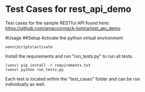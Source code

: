 Test Cases for rest_api_demo
==============================

Test cases for the sample RESTful API found here: 
https://github.com/amaccormack-lumira/rest_api_demo

#Usage 
##Setup 
Activate the python virtual environment
```commandline
venv\Scripts\activate
```
Install the requirements and run "run_tests.py" to run all tests. 
```commandline
(venv) pip install -r requirements.txt
(venv) python run_tests.py
```
Each test is located within the "test_cases" folder and can be run individually as well. 
